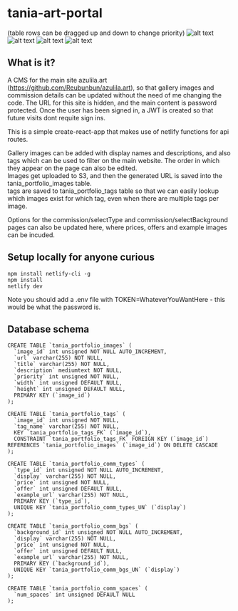 # tania-art-portal

(table rows can be dragged up and down to change priority)
![alt text](https://i.imgur.com/sBlJB8B.png)
![alt text](https://i.imgur.com/0NT6waJ.png)
![alt text](https://i.imgur.com/LFcA7PU.png)
![alt text](https://i.imgur.com/d6QCf21.png)

## What is it?
A CMS for the main site azulila.art (https://github.com/Reubunbun/azulila.art), so that gallery images and commission details can be updated without the need of me changing the code.
The URL for this site is hidden, and the main content is password protected. Once the user has been signed in, a JWT is created so that future visits dont requite sign ins.  

This is a simple create-react-app that makes use of netlify functions for api routes.  
  
Gallery images can be added with display names and descriptions, and also tags which can be used to filter on the main website. The order in which they appear on the page can also be edited.  
Images get uploaded to S3, and then the generated URL is saved into the tania_portfolio_images table.  
tags are saved to tania_portfolio_tags table so that we can easily lookup which images exist for which tag, even when there are multiple tags per image.  
  
Options for the commission/selectType and commission/selectBackground pages can also be updated here, where prices, offers and example images can be incuded.

## Setup locally for anyone curious
```
npm install netlify-cli -g
npm install
netlify dev
```
Note you should add a .env file with TOKEN=WhateverYouWantHere - this would be what the password is.

## Database schema
```
CREATE TABLE `tania_portfolio_images` (
  `image_id` int unsigned NOT NULL AUTO_INCREMENT,
  `url` varchar(255) NOT NULL,
  `title` varchar(255) NOT NULL,
  `description` mediumtext NOT NULL,
  `priority` int unsigned NOT NULL,
  `width` int unsigned DEFAULT NULL,
  `height` int unsigned DEFAULT NULL,
  PRIMARY KEY (`image_id`)
);

CREATE TABLE `tania_portfolio_tags` (
  `image_id` int unsigned NOT NULL,
  `tag_name` varchar(255) NOT NULL,
  KEY `tania_portfolio_tags_FK` (`image_id`),
  CONSTRAINT `tania_portfolio_tags_FK` FOREIGN KEY (`image_id`) REFERENCES `tania_portfolio_images` (`image_id`) ON DELETE CASCADE
);

CREATE TABLE `tania_portfolio_comm_types` (
  `type_id` int unsigned NOT NULL AUTO_INCREMENT,
  `display` varchar(255) NOT NULL,
  `price` int unsigned NOT NULL,
  `offer` int unsigned DEFAULT NULL,
  `example_url` varchar(255) NOT NULL,
  PRIMARY KEY (`type_id`),
  UNIQUE KEY `tania_portfolio_comm_types_UN` (`display`)
);

CREATE TABLE `tania_portfolio_comm_bgs` (
  `background_id` int unsigned NOT NULL AUTO_INCREMENT,
  `display` varchar(255) NOT NULL,
  `price` int unsigned NOT NULL,
  `offer` int unsigned DEFAULT NULL,
  `example_url` varchar(255) NOT NULL,
  PRIMARY KEY (`background_id`),
  UNIQUE KEY `tania_portfolio_comm_bgs_UN` (`display`)
);

CREATE TABLE `tania_portfolio_comm_spaces` (
  `num_spaces` int unsigned DEFAULT NULL
);
```

